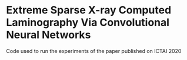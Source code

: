 # Extreme Sparse X-ray Computed Laminography Via Convolutional Neural Networks
Code used to run the experiments of the paper published on ICTAI 2020
